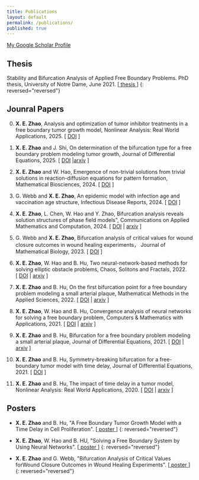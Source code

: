 ```yaml
---
title: Publications
layout: default
permalink: /publications/
published: true
---
```


<a href="https://scholar.google.com/citations?user=jlRNTa8AAAAJ&hl=en">My Google Scholar Profile</a>

## Thesis
Stability and Bifurcation Analysis of Applied Free Boundary Problems. PhD thesis, University of Notre Dame, June 2021. [[ thesis ](https://drive.google.com/file/d/1Mrph0rRfZuhuKckJBSTx0xkz_KzfTBI9/view?usp=sharing)]
{: reversed="reversed"}


## Jounral Papers
0. <b>X. E. Zhao</b>, Analysis and optimization of tumor inhibitor treatments in a free boundary tumor growth model, Nonlinear Analysis: Real World Applications, 2025. [&nbsp;<a href="https://authors.elsevier.com/a/1l7LJ5Dp%7E-tRtU">DOI</a>&nbsp;]

0. <b>X. E. Zhao</b> and J. Shi, On determination of the bifurcation type for a free boundary problem modeling tumor growth, Journal of Differential Equations, 2025. [&nbsp;<a href="https://www.sciencedirect.com/science/article/pii/S0022039625003791?casa_token=TAi6YXNYA4wAAAAA:tv5AIcM7IgiFx_eQtx-fEmyWeQHxKghjbzQ2yv-lhOjJYOQ4f61HaQrhcGCuludHbmADa5ehGA">DOI</a>&nbsp;|<a href="https://arxiv.org/abs/2502.15065">arxiv</a>&nbsp;]

0. <b>X. E. Zhao</b> and W. Hao, Emergence of non-trivial solutions from trivial solutions in reaction-diffusion equations for
pattern formation, Mathematical Biosciences, 2024. [&nbsp;<a href="https://www.sciencedirect.com/science/article/pii/S0025556424000828">DOI</a>&nbsp;]

0. G. Webb and <b>X. E. Zhao</b>, An epidemic model with infection age and vaccination age structure, Infectious Disease Reports, 2024. [&nbsp;<a href="https://www.mdpi.com/2036-7449/16/1/4">DOI</a>&nbsp;]

0. <b>X. E. Zhao</b>, L. Chen, W. Hao and Y. Zhao, Bifurcation analysis reveals solution structures of phase field models", Communications on Applied Mathematics and Computation, 2024. [&nbsp;<a href="https://link.springer.com/article/10.1007/s42967-022-00221-1">DOI</a>&nbsp;|
<a href="https://arxiv.org/abs/2210.06691">arxiv</a>&nbsp;]

0. G. Webb and <b>X. E. Zhao</b>, Bifurcation analysis of critical values for wound closure outcomes in wound healing experiments， Journal of Mathematical Biology, 2023. [&nbsp;<a href="https://link.springer.com/article/10.1007/s00285-023-01896-7">DOI</a>&nbsp;]

0. <b>X. E. Zhao</b>, W. Hao and B. Hu, Two neural-network-based methods for solving elliptic obstacle problems, Chaos, Solitons and Fractals, 2022. [&nbsp;<a href="https://www.sciencedirect.com/science/article/abs/pii/S0960077922005239">DOI</a>&nbsp;|
<a href="https://arxiv.org/abs/2111.01761">arxiv</a>&nbsp;]

0. <b>X. E. Zhao</b> and B. Hu, On the first bifurcation point for a free boundary problem modeling a small arterial plaque, Mathematical Methods in the Applied Sciences, 2022. [&nbsp;<a href="https://onlinelibrary.wiley.com/doi/abs/10.1002/mma.8087">DOI</a>&nbsp;|
<a href="https://arxiv.org/abs/2011.01528">arxiv</a>&nbsp;]

0. <b>X. E. Zhao</b>, W. Hao and B. Hu, Convergence analysis of neural networks for solving a free boundary problem, Computers & Mathematics with Applications, 2021. [&nbsp;<a href="https://www.sciencedirect.com/science/article/pii/S0898122121001139?casa_token=o-RVbd0DHt0AAAAA:-WRnFnAO1k8AXBPk-2dFYNKJJkQ6fz9To45_M6OhZzpuZ0SmrfUutiIcq5FFkTicF5CvqItvyw">DOI</a>&nbsp;|
<a href="https://arxiv.org/abs/2011.00315">arxiv</a>&nbsp;]

0. <b>X. E. Zhao</b> and B. Hu, Bifurcation for a free boundary problem modeling a small arterial plaque, Journal of Differential Equations, 2021. [&nbsp;<a href="https://www.sciencedirect.com/science/article/abs/pii/S002203962100231X">DOI</a>&nbsp;|
<a href="https://arxiv.org/abs/2008.02407">arxiv</a>&nbsp;]

0. <b>X. E. Zhao</b> and B. Hu, Symmetry-breaking bifurcation for a free-boundary tumor model with time delay, Journal of Differential Equations, 2021. [&nbsp;<a href="https://www.sciencedirect.com/science/article/abs/pii/S0022039620300280">DOI</a>&nbsp;]


0. <b>X. E. Zhao</b> and B. Hu, The impact of time delay in a tumor model, Nonlinear Analysis: Real World Applications, 2020. [&nbsp;<a href="https://www.sciencedirect.com/science/article/abs/pii/S1468121818312732">DOI</a>&nbsp;| 
<a href="https://arxiv.org/abs/1907.01148">arxiv</a>&nbsp;]















## Posters
* <b>X. E. Zhao</b> and B. Hu, "A Free Boundary Tumor Growth Model with a Time Delay in Cell Proliferation". [[ poster ](https://drive.google.com/file/d/150LiQvIaTKNHumH_hkT1VzfNzhzMAI03/view?usp=sharing)]
{: reversed="reversed"}

* <b>X. E. Zhao</b>, W. Hao and B. HU, "Solving a Free Boundary System by Using Neural Networks". [[ poster ](https://drive.google.com/file/d/145iRWgocVOQzJa5CstVUh1dYVMu0rz7L/view?usp=sharing)]
{: reversed="reversed"}

* <b>X. E. Zhao</b> and G. Webb, "Bifurcation Analysis of Critical Values forWound Closure Outcomes in Wound Healing Experiments". [[ poster ](https://drive.google.com/file/d/1-zAy2c2-1LoJ6ZnUzD3ktGPXwTQZTTew/view)]
{: reversed="reversed"}




